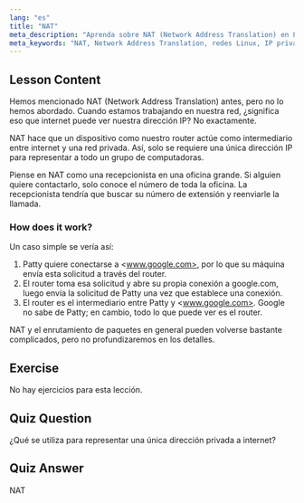 ```yaml
---
lang: "es"
title: "NAT"
meta_description: "Aprenda sobre NAT (Network Address Translation) en Linux, cómo funciona y su papel en la seguridad de la red. Comprenda las IP privadas vs. públicas. Guía de redes de Linux."
meta_keywords: "NAT, Network Address Translation, redes Linux, IP privada, IP pública, tutorial Linux, guía para principiantes"
---
```


## Lesson Content

Hemos mencionado NAT (Network Address Translation) antes, pero no lo hemos abordado. Cuando estamos trabajando en nuestra red, ¿significa eso que internet puede ver nuestra dirección IP? No exactamente.

NAT hace que un dispositivo como nuestro router actúe como intermediario entre internet y una red privada. Así, solo se requiere una única dirección IP para representar a todo un grupo de computadoras.

Piense en NAT como una recepcionista en una oficina grande. Si alguien quiere contactarlo, solo conoce el número de toda la oficina. La recepcionista tendría que buscar su número de extensión y reenviarle la llamada.

### How does it work?

Un caso simple se vería así:

1. Patty quiere conectarse a <www.google.com>, por lo que su máquina envía esta solicitud a través del router.
2. El router toma esa solicitud y abre su propia conexión a google.com, luego envía la solicitud de Patty una vez que establece una conexión.
3. El router es el intermediario entre Patty y <www.google.com>. Google no sabe de Patty; en cambio, todo lo que puede ver es el router.

NAT y el enrutamiento de paquetes en general pueden volverse bastante complicados, pero no profundizaremos en los detalles.

## Exercise

No hay ejercicios para esta lección.

## Quiz Question

¿Qué se utiliza para representar una única dirección privada a internet?

## Quiz Answer

NAT
